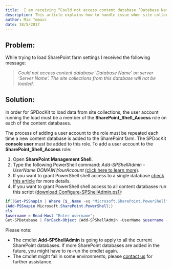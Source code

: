 ```yaml
---
title:  I am receiving “Could not access content database ‘Database Name’ on server ‘Server Name’.”
description: This article explains how to handle issue when site collection load is not working properly.
author: Mia Tomaić
date: 18/5/2017
---
```

## Problem:
While trying to load SharePoint farm settings I received the following message:
> *Could not access content database ‘Database Name’ on server ‘Server Name’. The site collections from this database will not be loaded.*

## Solution:
In order for SPDocKit to load data from site collections, the user account running the load must be a member of the **SharePoint_Shell_Access** role on each of the content databases.

The process of adding a user account to the role must be repeated each time a new content database is added to the SharePoint farm. The SPDocKit **console user** must be added to this role. To add a user account to the **SharePoint_Shell_Access** role:

1. Open **SharePoint Management Shell**.
2. Type the following PowerShell command: *Add-SPShellAdmin -UserName DOMAIN\YourAccount* [(click here to learn more)](https://technet.microsoft.com/en-us/library/ff607596.aspx).
3. If you want to grant PowerShell shell access to a single database [check this article](https://technet.microsoft.com/en-us/library/ff607596.aspx) for more details.
4. If you want to grant PowerShell shell access to all content databases run this script
[(download Configure-SPShellAdmin.ps1)](#internal/_assets/Configure-SPShellAdmin.zip):

```powershell
if((Get-PSSnapin | Where {$_.Name -eq "Microsoft.SharePoint.PowerShell"})-eq $null)
{Add-PSSnapin Microsoft.SharePoint.PowerShell;}
cls
$username = Read-Host "Enter username";
Get-SPDatabase | ForEach-Object {Add-SPShellAdmin -UserName $username -database $_.Id}
```
Please note:

* The cmdlet **Add-SPShellAdmin** is going to apply to all the current SharePoint databases. If more SharePoint databases are added in the future, you might have to re-run the cmdlet again.
* The cmdlet might fail in some environments; please [contact us](https://www.syskit.com/company/contact-us/) for further assistance.